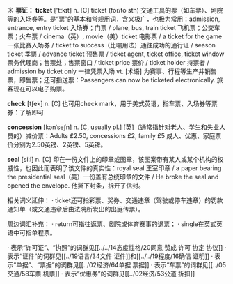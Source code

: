 ☀ <span class="category">**票证：**</span>
<span class="vocabulary">**ticket**</span> ['tɪkɪt] 
<span class="definition">n. [C] ticket (for/to sth) 交通工具的票（如车票）、剧院等的入场券等。是“票”的基本和常规用词，含义极广，也极为常用：</span>admission, entrance, entry ticket 入场券；门票 / plane, bus, train ticket 飞机票；公交车票；火车票 / cinema（英）, movie（美）ticket 电影票 / a ticket for the game 一张比赛入场券 / ticket to success（比喻用法）通往成功的通行证 / season ticket 季票 / advance ticket 预售票 / ticket agent, ticket office, ticket window 票务代理商；售票处；售票窗口 / ticket price 票价 / ticket holder 持票者 / admission by ticket only 一律凭票入场 <span class="definition">vt. [术语] 为赛事、行程等生产并销售票，即售票；还可指送票：</span>Passengers can now be ticketed electronically. 旅客现在可以电子购票。

<span class="vocabulary">**check**</span> [tʃek] 
<span class="definition">n. [C] 也可用check mark，用于美式英语，指车票、入场券等票券：</span>了解即可
           
<span class="vocabulary">**concession**</span> [kənˈseʃn]
<span class="definition">n. [C, usually pl.] [英]（通常指针对老人、学生和失业人员的）减价票：</span>Adults £2.50, concessions £2, family £5 成人、优惠、家庭票价分别为2.50英镑、2英镑、5英镑。

<span class="vocabulary">**seal**</span> [si:l] 
<span class="definition">n. [C] 印在一份文件上的印章或图章，该图案带有某人或某个机构的权威性，也因此而表明了该文件的真实性：</span>royal seal 王室印章 / a paper bearing the presidential seal（美）一份盖有总统印章的文件 / He broke the seal and opened the envelope. 他撕下封条，拆开了信封。

相关词义延伸：
· ticket还可指彩票、奖券、交通违章（驾驶或停车违章）的罚款通知单（或交通违章后由法院所发出的出庭传票）。

周边词汇补充：
· return可指往返票、剧院或体育赛事的退票；
· single在英式英语中可指单程票。

· 表示“许可证”、“执照”的词群见[[../../14态度性格/20同意 赞成 许可 协定 协议]]
· 表示“证件”的词群见[[../19语言/34文件 证件]]和[[../../19程度/16确信 证明]]
· 表示“单据”、“票据”的词群见[[../02经济/64单据 票据]]
· 表示“车票”的词群见[[../05交通/58车票 机票]]
· 表示“优惠券”的词群见[[../02经济/53公道 折扣]]
